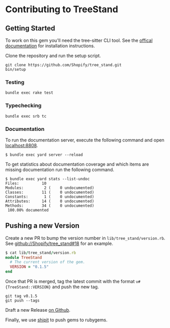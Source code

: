 # Contributing to TreeStand

## Getting Started

To work on this gem you'll need the tree-sitter CLI tool. See the [offical
documentation](https://github.com/tree-sitter/tree-sitter/blob/master/cli/README.md#tree-sitter-cli) for installation
instructions.

Clone the repository and run the setup script.

```
git clone https://github.com/Shopify/tree_stand.git
bin/setup
```

### Testing

```
bundle exec rake test
```

### Typechecking

```
bundle exec srb tc
```

### Documentation

To run the documentation server, execute the following command and open [localhost:8808](http://localhost:8808).

```
$ bundle exec yard server --reload
```

To get statistics about documentation coverage and which items are missing documentation run the following command.

```
$ bundle exec yard stats --list-undoc
Files:          10
Modules:         2 (    0 undocumented)
Classes:        11 (    0 undocumented)
Constants:       1 (    0 undocumented)
Attributes:     14 (    0 undocumented)
Methods:        34 (    0 undocumented)
 100.00% documented
```

## Pushing a new Version

Create a new PR to bump the version number in `lib/tree_stand/version.rb`. See
[github://Shopify/tree_stand#18](https://github.com/Shopify/tree_stand/pull/18) for an example.

```ruby
$ cat lib/tree_stand/version.rb
module TreeStand
  # The current version of the gem.
  VERSION = "0.1.5"
end
```

Once that PR is merged, tag the latest commit with the format `v#{TreeStand::VERSION}` and push the new tag.

```
git tag v0.1.5
git push --tags
```

Draft a new Release [on Github](https://github.com/Shopify/tree_stand/releases).

Finally, we use [shipit](https://github.com/Shopify/shipit-engine) to push gems to rubygems.

